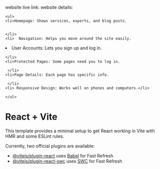 website live  link: 
    website details:
    
    <ul>
    <li>Homepage: Shows services, experts, and blog posts.

   
    </li>
    <li>  Navigation: Helps you move around the site easily.

   </li>
    <li>  User Accounts: Lets you sign up and log in.

    </li>
    <li>Protected Pages: Some pages need you to log in.

     </li>
    <li>Page Details: Each page has specific info.

     </li>
    <li> Responsive Design: Works well on phones and computers.</li>
    
    </ul>




# React + Vite

This template provides a minimal setup to get React working in Vite with HMR and some ESLint rules.

Currently, two official plugins are available:

- [@vitejs/plugin-react](https://github.com/vitejs/vite-plugin-react/blob/main/packages/plugin-react/README.md) uses [Babel](https://babeljs.io/) for Fast Refresh
- [@vitejs/plugin-react-swc](https://github.com/vitejs/vite-plugin-react-swc) uses [SWC](https://swc.rs/) for Fast Refresh
